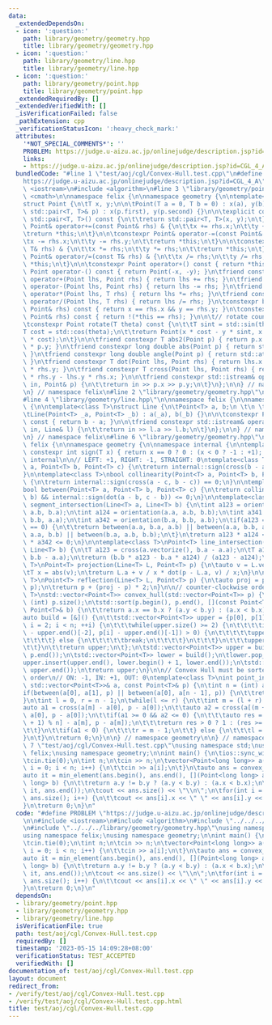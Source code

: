 ```yaml
---
data:
  _extendedDependsOn:
  - icon: ':question:'
    path: library/geometry/geometry.hpp
    title: library/geometry/geometry.hpp
  - icon: ':question:'
    path: library/geometry/line.hpp
    title: library/geometry/line.hpp
  - icon: ':question:'
    path: library/geometry/point.hpp
    title: library/geometry/point.hpp
  _extendedRequiredBy: []
  _extendedVerifiedWith: []
  _isVerificationFailed: false
  _pathExtension: cpp
  _verificationStatusIcon: ':heavy_check_mark:'
  attributes:
    '*NOT_SPECIAL_COMMENTS*': ''
    PROBLEM: https://judge.u-aizu.ac.jp/onlinejudge/description.jsp?id=CGL_4_A
    links:
    - https://judge.u-aizu.ac.jp/onlinejudge/description.jsp?id=CGL_4_A
  bundledCode: "#line 1 \"test/aoj/cgl/Convex-Hull.test.cpp\"\n#define PROBLEM \"\
    https://judge.u-aizu.ac.jp/onlinejudge/description.jsp?id=CGL_4_A\"\n\n#include\
    \ <iostream>\n#include <algorithm>\n#line 3 \"library/geometry/point.hpp\"\n#include\
    \ <cmath>\n\nnamespace felix {\n\nnamespace geometry {\n\ntemplate<class T>\n\
    struct Point {\n\tT x, y;\n\n\tPoint(T a = 0, T b = 0) : x(a), y(b) {}\n\tPoint(const\
    \ std::pair<T, T>& p) : x(p.first), y(p.second) {}\n\n\texplicit constexpr operator\
    \ std::pair<T, T>() const {\n\t\treturn std::pair<T, T>(x, y);\n\t}\n\n\tconstexpr\
    \ Point& operator+=(const Point& rhs) & {\n\t\tx += rhs.x;\n\t\ty += rhs.y;\n\t\
    \treturn *this;\n\t}\n\n\tconstexpr Point& operator-=(const Point& rhs) & {\n\t\
    \tx -= rhs.x;\n\t\ty -= rhs.y;\n\t\treturn *this;\n\t}\n\n\tconstexpr Point& operator*=(const\
    \ T& rhs) & {\n\t\tx *= rhs;\n\t\ty *= rhs;\n\t\treturn *this;\n\t}\n\n\tconstexpr\
    \ Point& operator/=(const T& rhs) & {\n\t\tx /= rhs;\n\t\ty /= rhs;\n\t\treturn\
    \ *this;\n\t}\n\n\tconstexpr Point operator+() const { return *this; }\n\tconstexpr\
    \ Point operator-() const { return Point(-x, -y); }\n\tfriend constexpr Point\
    \ operator+(Point lhs, Point rhs) { return lhs += rhs; }\n\tfriend constexpr Point\
    \ operator-(Point lhs, Point rhs) { return lhs -= rhs; }\n\tfriend constexpr Point\
    \ operator*(Point lhs, T rhs) { return lhs *= rhs; }\n\tfriend constexpr Point\
    \ operator/(Point lhs, T rhs) { return lhs /= rhs; }\n\tconstexpr bool operator==(const\
    \ Point& rhs) const { return x == rhs.x && y == rhs.y; }\n\tconstexpr bool operator!=(const\
    \ Point& rhs) const { return !(*this == rhs); }\n\n\t// rotate counter-clockwise\n\
    \tconstexpr Point rotate(T theta) const {\n\t\tT sint = std::sin(theta);\n\t\t\
    T cost = std::cos(theta);\n\t\treturn Point(x * cost - y * sint, x * sint + y\
    \ * cost);\n\t}\n\n\tfriend constexpr T abs2(Point p) { return p.x * p.x + p.y\
    \ * p.y; }\n\tfriend constexpr long double abs(Point p) { return std::sqrt(abs2(p));\
    \ }\n\tfriend constexpr long double angle(Point p) { return std::atan2(p.y, p.x);\
    \ }\n\tfriend constexpr T dot(Point lhs, Point rhs) { return lhs.x * rhs.x + lhs.y\
    \ * rhs.y; }\n\tfriend constexpr T cross(Point lhs, Point rhs) { return lhs.x\
    \ * rhs.y - lhs.y * rhs.x; }\n\n\tfriend constexpr std::istream& operator>>(std::istream&\
    \ in, Point& p) {\n\t\treturn in >> p.x >> p.y;\n\t}\n};\n\n} // namespace geometry\n\
    \n} // namespace felix\n#line 2 \"library/geometry/geometry.hpp\"\n#include <vector>\n\
    #line 4 \"library/geometry/line.hpp\"\n\nnamespace felix {\n\nnamespace geometry\
    \ {\n\ntemplate<class T>\nstruct Line {\n\tPoint<T> a, b;\n \t\n \tLine() {}\n\
    \tLine(Point<T> _a, Point<T> _b) : a(_a), b(_b) {}\n\n\tconstexpr Point<T> vectorize()\
    \ const { return b - a; }\n\n\tfriend constexpr std::istream& operator>>(std::istream&\
    \ in, Line& l) {\n\t\treturn in >> l.a >> l.b;\n\t}\n};\n\n} // namespace geometry\n\
    \n} // namespace felix\n#line 6 \"library/geometry/geometry.hpp\"\n\nnamespace\
    \ felix {\n\nnamespace geometry {\n\nnamespace internal {\n\ntemplate<class T>\
    \ constexpr int sign(T x) { return x == 0 ? 0 : (x < 0 ? -1 : +1); }\n\n} // namespace\
    \ internal\n\n// LEFT: +1, RIGHT: -1, STRAIGHT: 0\ntemplate<class T>\nint orientation(Point<T>\
    \ a, Point<T> b, Point<T> c) {\n\treturn internal::sign(cross(b - a, c - a));\n\
    }\n\ntemplate<class T>\nbool collinearity(Point<T> a, Point<T> b, Point<T> c)\
    \ {\n\treturn internal::sign(cross(a - c, b - c)) == 0;\n}\n\ntemplate<class T>\n\
    bool between(Point<T> a, Point<T> b, Point<T> c) {\n\treturn collinearity(a, c,\
    \ b) && internal::sign(dot(a - b, c - b)) <= 0;\n}\n\ntemplate<class T>\nbool\
    \ segment_intersection(Line<T> a, Line<T> b) {\n\tint a123 = orientation(a.a,\
    \ a.b, b.a);\n\tint a124 = orientation(a.a, a.b, b.b);\n\tint a341 = orientation(b.a,\
    \ b.b, a.a);\n\tint a342 = orientation(b.a, b.b, a.b);\n\tif(a123 == 0 && a124\
    \ == 0) {\n\t\treturn between(a.a, b.a, a.b) || between(a.a, b.b, a.b) || between(b.a,\
    \ a.a, b.b) || between(b.a, a.b, b.b);\n\t}\n\treturn a123 * a124 <= 0 && a341\
    \ * a342 <= 0;\n}\n\ntemplate<class T>\nPoint<T> line_intersection(Line<T> a,\
    \ Line<T> b) {\n\tT a123 = cross(a.vectorize(), b.a - a.a);\n\tT a124 = cross(a.vectorize(),\
    \ b.b - a.a);\n\treturn (b.b * a123 - b.a * a124) / (a123 - a124);\n}\n\ntemplate<class\
    \ T>\nPoint<T> projection(Line<T> L, Point<T> p) {\n\tauto v = L.vectorize();\n\
    \tT x = abs(v);\n\treturn L.a + v / x * dot(p - L.a, v) / x;\n}\n\ntemplate<class\
    \ T>\nPoint<T> reflection(Line<T> L, Point<T> p) {\n\tauto proj = projection(L,\
    \ p);\n\treturn p + (proj - p) * 2;\n}\n\n// counter-clockwise order\ntemplate<class\
    \ T>\nstd::vector<Point<T>> convex_hull(std::vector<Point<T>> p) {\n\tint n =\
    \ (int) p.size();\n\tstd::sort(p.begin(), p.end(), [](const Point<T>& a, const\
    \ Point<T>& b) {\n\t\treturn a.x == b.x ? (a.y < b.y) : (a.x < b.x);\n\t});\n\t\
    auto build = [&]() {\n\t\tstd::vector<Point<T>> upper = {p[0], p[1]};\n\t\tfor(int\
    \ i = 2; i < n; ++i) {\n\t\t\twhile(upper.size() >= 2) {\n\t\t\t\tif(cross(upper.end()[-1]\
    \ - upper.end()[-2], p[i] - upper.end()[-1]) > 0) {\n\t\t\t\t\tupper.pop_back();\n\
    \t\t\t\t} else {\n\t\t\t\t\tbreak;\n\t\t\t\t}\n\t\t\t}\n\t\t\tupper.push_back(p[i]);\n\
    \t\t}\n\t\treturn upper;\n\t};\n\tstd::vector<Point<T>> upper = build();\n\tstd::reverse(p.begin(),\
    \ p.end());\n\tstd::vector<Point<T>> lower = build();\n\tlower.pop_back();\n\t\
    upper.insert(upper.end(), lower.begin() + 1, lower.end());\n\tstd::reverse(upper.begin(),\
    \ upper.end());\n\treturn upper;\n}\n\n// Convex Hull must be sorted in counter-clockwise\
    \ order\n// ON: -1, IN: +1, OUT: 0\ntemplate<class T>\nint point_in_convex_hull(const\
    \ std::vector<Point<T>>& a, const Point<T>& p) {\n\tint n = (int) a.size();\n\t\
    if(between(a[0], a[1], p) || between(a[0], a[n - 1], p)) {\n\t\treturn -1;\n\t\
    }\n\tint l = 0, r = n - 1;\n\twhile(l <= r) {\n\t\tint m = (l + r) / 2;\n\t\t\
    auto a1 = cross(a[m] - a[0], p - a[0]);\n\t\tauto a2 = cross(a[(m + 1) % n] -\
    \ a[0], p - a[0]);\n\t\tif(a1 >= 0 && a2 <= 0) {\n\t\t\tauto res = cross(a[(m\
    \ + 1) % n] - a[m], p - a[m]);\n\t\t\treturn res > 0 ? 1 : (res >= 0 ? -1 : 0);\n\
    \t\t}\n\t\tif(a1 < 0) {\n\t\t\tr = m - 1;\n\t\t} else {\n\t\t\tl = m + 1;\n\t\t\
    }\n\t}\n\treturn 0;\n}\n\n} // namespace geometry\n\n} // namespace felix\n#line\
    \ 7 \"test/aoj/cgl/Convex-Hull.test.cpp\"\nusing namespace std;\nusing namespace\
    \ felix;\nusing namespace geometry;\n\nint main() {\n\tios::sync_with_stdio(false);\n\
    \tcin.tie(0);\n\tint n;\n\tcin >> n;\n\tvector<Point<long long>> a(n);\n\tfor(int\
    \ i = 0; i < n; i++) {\n\t\tcin >> a[i];\n\t}\n\tauto ans = convex_hull(a);\n\t\
    auto it = min_element(ans.begin(), ans.end(), [](Point<long long> a, Point<long\
    \ long> b) {\n\t\treturn a.y != b.y ? (a.y < b.y) : (a.x < b.x);\n\t});\n\trotate(ans.begin(),\
    \ it, ans.end());\n\tcout << ans.size() << \"\\n\";\n\tfor(int i = 0; i < (int)\
    \ ans.size(); i++) {\n\t\tcout << ans[i].x << \" \" << ans[i].y << \"\\n\";\n\t\
    }\n\treturn 0;\n}\n"
  code: "#define PROBLEM \"https://judge.u-aizu.ac.jp/onlinejudge/description.jsp?id=CGL_4_A\"\
    \n\n#include <iostream>\n#include <algorithm>\n#include \"../../../library/geometry/point.hpp\"\
    \n#include \"../../../library/geometry/geometry.hpp\"\nusing namespace std;\n\
    using namespace felix;\nusing namespace geometry;\n\nint main() {\n\tios::sync_with_stdio(false);\n\
    \tcin.tie(0);\n\tint n;\n\tcin >> n;\n\tvector<Point<long long>> a(n);\n\tfor(int\
    \ i = 0; i < n; i++) {\n\t\tcin >> a[i];\n\t}\n\tauto ans = convex_hull(a);\n\t\
    auto it = min_element(ans.begin(), ans.end(), [](Point<long long> a, Point<long\
    \ long> b) {\n\t\treturn a.y != b.y ? (a.y < b.y) : (a.x < b.x);\n\t});\n\trotate(ans.begin(),\
    \ it, ans.end());\n\tcout << ans.size() << \"\\n\";\n\tfor(int i = 0; i < (int)\
    \ ans.size(); i++) {\n\t\tcout << ans[i].x << \" \" << ans[i].y << \"\\n\";\n\t\
    }\n\treturn 0;\n}\n"
  dependsOn:
  - library/geometry/point.hpp
  - library/geometry/geometry.hpp
  - library/geometry/line.hpp
  isVerificationFile: true
  path: test/aoj/cgl/Convex-Hull.test.cpp
  requiredBy: []
  timestamp: '2023-05-15 14:09:28+08:00'
  verificationStatus: TEST_ACCEPTED
  verifiedWith: []
documentation_of: test/aoj/cgl/Convex-Hull.test.cpp
layout: document
redirect_from:
- /verify/test/aoj/cgl/Convex-Hull.test.cpp
- /verify/test/aoj/cgl/Convex-Hull.test.cpp.html
title: test/aoj/cgl/Convex-Hull.test.cpp
---
```

